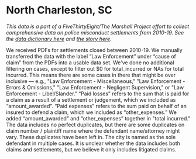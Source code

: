# North Charleston, SC

*This data is a part of a FiveThirtyEight/The Marshall Project effort to collect comprehensive data on police misconduct settlements from 2010-19. See the [data dictionary here](../) and [the story here](https://fivethirtyeight.com/features/police-misconduct-costs-cities-millions-every-year-but-thats-where-the-accountability-ends).*

We received PDFs for settlements closed between 2010-19. We manually transferred the data with the label “Law Enforcement” under “cause of claim” from the PDFs into a usable data set. We've done no additional filtering on cases, except to filter out $0 for total_incurred or NAs for total incurred. This means there are some cases in there that might be over inclusive — e.g., "Law Enforcement - Miscellaneous," "Law Enforcement - Errors & Omissions," "Law Enforcement - Negligent Supervision," or "Law Enforcement - Libel/Slander." “Paid losses” refers to the sum that is paid for a claim as a result of a settlement or judgement, which we included as “amount_awarded”. “Paid expenses” refers to the sum paid on behalf of an insured to defend a claim, which we included as “other_expenses.” We added “amount_awarded” and “other_expenses” together in "total incurred." The data includes no perfect duplicates, but there are some duplicates on claim number / plaintiff name where the defendant name/attorney might vary. These duplicates have been left in. The city is named as the sole defendant in multiple cases. It is unclear whether the data includes both claims and settlements, but we believe it only includes litigated claims.
